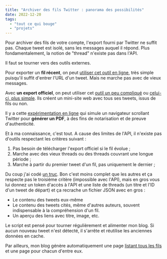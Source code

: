 ```yaml
---
title: "Archiver des fils Twitter : panorama des possibilités"
date: 2022-12-20
tags:
  - "tout ce qui bouge"
  - "projets"
---
```


Pour archiver des fils de votre compte, l'export fourni par Twitter ne suffit pas. Chaque tweet est isolé, sans les messages auquel il répond. Plus fondamentalement, la notion de "thread" n'existe pas dans l'API.

Il faut se tourner vers des outils externes.

Pour exporter un **fil récent**, on peut [utiliser cet outil en ligne](https://threadreaderapp.com/), très simple puisqu'il suffit d'entrer l'URL d'un tweet. Mais ne marche pas avec de vieux messages.

Avec **un export officiel**,  on peut utiliser cet [outil un peu compliqué](https://github.com/tweetback/tweetback/) ou [celui-ci, plus simple](https://tinysubversions.com/twitter-archive/make-your-own/). Ils créent un mini-site web avec tous ses tweets, issus de fils ou non.

Il y a cette [expérimentation en ligne](https://social.perma.cc/#why-faq) qui simule un navigateur scrollant Twitter pour **générer un PDF**, à des fins de notarisation et de preuve d'authenticité.

Et à ma connaissance, c'est tout. A cause des limites de l'API, il n'existe pas d'outils respectant les critères suivant :

1. Pas besoin de télécharger l'export officiel si le fil évolue ;
2. Marche avec des vieux threads ou des threads couvrant une longue période ;
3. Marche à partir du premier tweet d'un fil, pas uniquement le dernier ;

Du coup j'ai codé [un truc](https://github.com/baptiste-roullin/blog/blob/dev/src/heroPages/threads/threader.ts). Bon c'est moins complet que les autres et ça respecte pas le troisième critère (impossible avec l'API), mais en gros vous lui donnez un token d'accès à l'API et une liste de threads (un titre et l'ID d'un tweet de départ) et ça recrache un fichier JSON avec en gros :

- Le contenu des tweets eux-même
- Le contenu des tweets cités, même d'autres auteurs, souvent indispensable à la compréhension d'un fil.
- Un aperçu des liens avec titre, image, etc.

Le script est pensé pour tourner régulièrement et alimenter mon blog. Si aucun nouveau tweet n'est détecté, il s'arrête et réutilise les anciennes données en cache.

Par ailleurs, mon blog génère automatiquement une page [listant tous les fils](/threads) et une page pour chacun d'entre eux.
